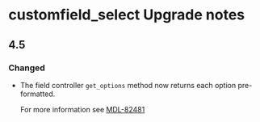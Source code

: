 # customfield_select Upgrade notes

## 4.5

### Changed

- The field controller `get_options` method now returns each option pre-formatted.

  For more information see [MDL-82481](https://tracker.agpu.org/browse/MDL-82481)
